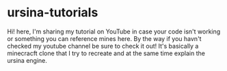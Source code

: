 # ursina-tutorials
Hi! here, I'm sharing my tutorial on YouTube in case your code isn't working or something you can reference mines here.
By the way if you havn't checked my youtube channel be sure to check it out!
It's basically a minecracft clone that I try to recreate and at the same time explain the ursina engine.
